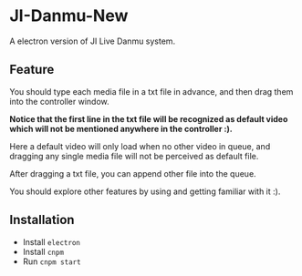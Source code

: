# JI-Danmu-New

A electron version of JI Live Danmu system.

## Feature

You should type each media file in a txt file in advance, and then drag them into the controller window.

**Notice that the first line in the txt file will be recognized as default video which will not be mentioned anywhere in the controller :).**

Here a default video will only load when no other video in queue, and dragging any single media file will not be perceived as default file.

After dragging a txt file, you can append other file into the queue.

You should explore other features by using and getting familiar with it :).



## Installation

-   Install `electron`
-   Install `cnpm`
-   Run `cnpm start`

